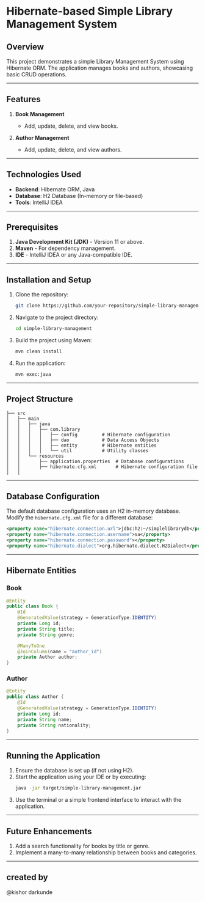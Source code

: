 # Hibernate-based Simple Library Management System

## Overview
This project demonstrates a simple Library Management System using Hibernate ORM. The application manages books and authors, showcasing basic CRUD operations.

---

## Features
1. **Book Management**
   - Add, update, delete, and view books.

2. **Author Management**
   - Add, update, delete, and view authors.

---

## Technologies Used
- **Backend**: Hibernate ORM, Java
- **Database**: H2 Database (In-memory or file-based)
- **Tools**: IntelliJ IDEA

---

## Prerequisites
1. **Java Development Kit (JDK)** - Version 11 or above.
2. **Maven** - For dependency management.
3. **IDE** - IntelliJ IDEA or any Java-compatible IDE.

---

## Installation and Setup
1. Clone the repository:
   ```bash
   git clone https://github.com/your-repository/simple-library-management.git
   ```
2. Navigate to the project directory:
   ```bash
   cd simple-library-management
   ```
3. Build the project using Maven:
   ```bash
   mvn clean install
   ```
4. Run the application:
   ```bash
   mvn exec:java
   ```

---

## Project Structure
```
├── src
│   ├── main
│   │   ├── java
│   │   │   ├── com.library
│   │   │   │   ├── config         # Hibernate configuration
│   │   │   │   ├── dao            # Data Access Objects
│   │   │   │   ├── entity         # Hibernate entities
│   │   │   │   └── util           # Utility classes
│   │   └── resources
│   │       ├── application.properties  # Database configurations
│   │       ├── hibernate.cfg.xml       # Hibernate configuration file
│   │                  
```

---

## Database Configuration
The default database configuration uses an H2 in-memory database. Modify the `hibernate.cfg.xml` file for a different database:
```xml
<property name="hibernate.connection.url">jdbc:h2:~/simplelibrarydb</property>
<property name="hibernate.connection.username">sa</property>
<property name="hibernate.connection.password"></property>
<property name="hibernate.dialect">org.hibernate.dialect.H2Dialect</property>
```

---

## Hibernate Entities
### Book
```java
@Entity
public class Book {
    @Id
    @GeneratedValue(strategy = GenerationType.IDENTITY)
    private Long id;
    private String title;
    private String genre;

    @ManyToOne
    @JoinColumn(name = "author_id")
    private Author author;
}
```
### Author
```java
@Entity
public class Author {
    @Id
    @GeneratedValue(strategy = GenerationType.IDENTITY)
    private Long id;
    private String name;
    private String nationality;
}
```

---

## Running the Application
1. Ensure the database is set up (if not using H2).
2. Start the application using your IDE or by executing:
   ```bash
   java -jar target/simple-library-management.jar
   ```
3. Use the terminal or a simple frontend interface to interact with the application.

---

## Future Enhancements
1. Add a search functionality for books by title or genre.
2. Implement a many-to-many relationship between books and categories.

---

## created by
@kishor darkunde

